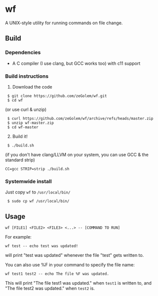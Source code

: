 # wf

A UNIX-style utility for running commands on file change.

## Build

### Dependencies

- A C compiler (I use clang, but GCC works too) with c11 support

### Build instructions

1. Download the code

```console
 $ git clone https://github.com/zeGolem/wf.git 
 $ cd wf
```

(or use curl & unzip)

```console
 $ curl https://github.com/zeGolem/wf/archive/refs/heads/master.zip
 $ unzip wf-master.zip
 $ cd wf-master
```

2. Build it!

```console
 $ ./build.sh
```

(if you don't have clang/LLVM on your system, you can use GCC & 
the standard strip)

```console
CC=gcc STRIP=strip ./build.sh
```

### Systemwide install

Just copy `wf` to `/usr/local/bin/`

```console
 $ sudo cp wf /usr/local/bin/
```


## Usage

```
wf [FILE1] <FILE2> <FILE3> <...> -- [COMMAND TO RUN]
```

For example:

```
wf test -- echo test was updated!
```

will print "test was updated" whenever the file "test" gets
written to.

You can also use %F in your command to specify the file name:

```
wf test1 test2 -- echo The file %F was updated.
```

This will print "The file test1 was updated." when `test1` is
written to, and "The file test2 was updated." when `test2` is.
